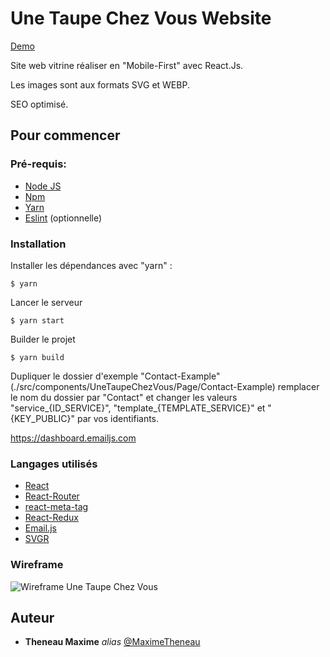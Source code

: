 # Une Taupe Chez Vous Website

 [Demo](https://unetaupechezvous.fr/)

Site web vitrine réaliser en "Mobile-First" avec React.Js.

Les images sont aux formats SVG et WEBP.

SEO optimisé.

## Pour commencer

### Pré-requis:

- [Node JS](https://nodejs.org/en/)
- [Npm](https://www.npmjs.com/)
- [Yarn](https://yarnpkg.com/)
- [Eslint](https://eslint.org/) (optionnelle)

### Installation

Installer les dépendances avec "yarn" :

    $ yarn 

Lancer le serveur

    $ yarn start

Builder le projet 

    $ yarn build

Dupliquer le dossier d'exemple "Contact-Example" (./src/components/UneTaupeChezVous/Page/Contact-Example) remplacer le nom du dossier par "Contact" et changer les valeurs "service_{ID_SERVICE}", "template_{TEMPLATE_SERVICE}" et "{KEY_PUBLIC}" par vos identifiants.

https://dashboard.emailjs.com


### Langages utilisés 

- [React](https://fr.reactjs.org/)
- [React-Router](https://reactrouter.com/en/main)
- [react-meta-tag](https://www.npmjs.com/package/react-meta-tags)
- [React-Redux](https://react-redux.js.org/)
- [Email.js](https://www.emailjs.com/)
- [SVGR](https://react-svgr.com/)

### Wireframe

![Wireframe Une Taupe Chez Vous](/docs/images/wireframe.jpg "Wireframe Une Taupe Chez Vous")

## Auteur

* **Theneau Maxime** _alias_ [@MaximeTheneau](https://github.com/MaximeTheneau)

